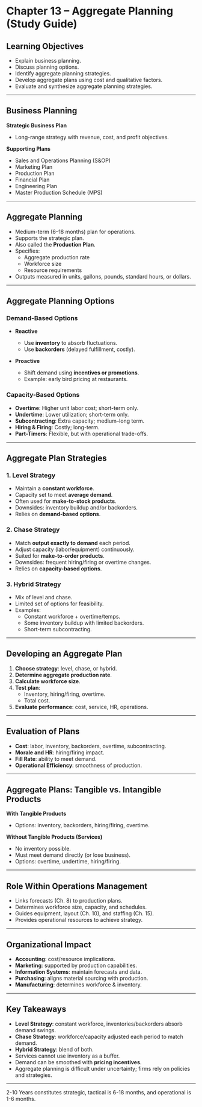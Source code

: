 # Chapter 13 – Aggregate Planning (Study Guide)

## Learning Objectives
- Explain business planning.
- Discuss planning options.
- Identify aggregate planning strategies.
- Develop aggregate plans using cost and qualitative factors.
- Evaluate and synthesize aggregate planning strategies.

---

## Business Planning
**Strategic Business Plan**  
- Long-range strategy with revenue, cost, and profit objectives.

**Supporting Plans**  
- Sales and Operations Planning (S&OP)  
- Marketing Plan  
- Production Plan  
- Financial Plan  
- Engineering Plan  
- Master Production Schedule (MPS)

---

## Aggregate Planning
- Medium-term (6–18 months) plan for operations.  
- Supports the strategic plan.  
- Also called the **Production Plan**.  
- Specifies:  
  - Aggregate production rate  
  - Workforce size  
  - Resource requirements  
- Outputs measured in units, gallons, pounds, standard hours, or dollars.

---

## Aggregate Planning Options

### Demand-Based Options
- **Reactive**  
  - Use **inventory** to absorb fluctuations.  
  - Use **backorders** (delayed fulfillment, costly).  

- **Proactive**  
  - Shift demand using **incentives or promotions**.  
  - Example: early bird pricing at restaurants.

### Capacity-Based Options
- **Overtime**: Higher unit labor cost; short-term only.  
- **Undertime**: Lower utilization; short-term only.  
- **Subcontracting**: Extra capacity; medium–long term.  
- **Hiring & Firing**: Costly; long-term.  
- **Part-Timers**: Flexible, but with operational trade-offs.

---

## Aggregate Plan Strategies

### 1. Level Strategy
- Maintain a **constant workforce**.  
- Capacity set to meet **average demand**.  
- Often used for **make-to-stock products**.  
- Downsides: inventory buildup and/or backorders.  
- Relies on **demand-based options**.

### 2. Chase Strategy
- Match **output exactly to demand** each period.  
- Adjust capacity (labor/equipment) continuously.  
- Suited for **make-to-order products**.  
- Downsides: frequent hiring/firing or overtime changes.  
- Relies on **capacity-based options**.

### 3. Hybrid Strategy
- Mix of level and chase.  
- Limited set of options for feasibility.  
- Examples:  
  - Constant workforce + overtime/temps.  
  - Some inventory buildup with limited backorders.  
  - Short-term subcontracting.  

---

## Developing an Aggregate Plan
1. **Choose strategy**: level, chase, or hybrid.  
2. **Determine aggregate production rate**.  
3. **Calculate workforce size**.  
4. **Test plan**:  
   - Inventory, hiring/firing, overtime.  
   - Total cost.  
5. **Evaluate performance**: cost, service, HR, operations.

---

## Evaluation of Plans
- **Cost**: labor, inventory, backorders, overtime, subcontracting.
- **Morale and HR**: hiring/firing impact.
- **Fill Rate**: ability to meet demand.
- **Operational Efficiency**: smoothness of production.

---


## Aggregate Plans: Tangible vs. Intangible Products
**With Tangible Products**  
- Options: inventory, backorders, hiring/firing, overtime.  

**Without Tangible Products (Services)**  
- No inventory possible.  
- Must meet demand directly (or lose business).  
- Options: overtime, undertime, hiring/firing.

---

## Role Within Operations Management
- Links forecasts (Ch. 8) to production plans.  
- Determines workforce size, capacity, and schedules.  
- Guides equipment, layout (Ch. 10), and staffing (Ch. 15).  
- Provides operational resources to achieve strategy.

---

## Organizational Impact
- **Accounting**: cost/resource implications.  
- **Marketing**: supported by production capabilities.  
- **Information Systems**: maintain forecasts and data.  
- **Purchasing**: aligns material sourcing with production.  
- **Manufacturing**: determines workforce & inventory.

---

## Key Takeaways
- **Level Strategy**: constant workforce, inventories/backorders absorb demand swings.  
- **Chase Strategy**: workforce/capacity adjusted each period to match demand.  
- **Hybrid Strategy**: blend of both.  
- Services cannot use inventory as a buffer.  
- Demand can be smoothed with **pricing incentives**.  
- Aggregate planning is difficult under uncertainty; firms rely on policies and strategies.  

---


2-10 Years constitutes strategic, tactical is 6-18 months, and operational is 1-6 months.